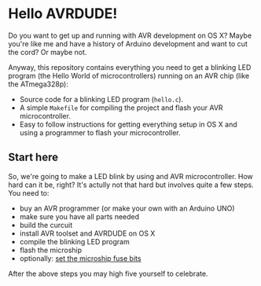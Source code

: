 # Hello AVRDUDE!

Do you want to get up and running with AVR development on OS X? Maybe you're like me and have a history of Arduino development and want to cut the cord? Or maybe not.

Anyway, this repository contains everything you need to get a blinking LED program (the Hello World of microcontrollers) running on an AVR chip (like the ATmega328p):

* Source code for a blinking LED program (`hello.c`).
* A simple `Makefile` for compiling the project and flash your AVR microcontroller.
* Easy to follow instructions for getting everything setup in OS X and using a programmer to flash your microcontroller.

## Start here

So, we're going to make a LED blink by using and AVR microcontroller. How hard can it be, right? It's actully not that hard but involves quite a few steps. You need to:

* buy an AVR programmer (or make your own with an Arduino UNO)
* make sure you have all parts needed
* build the curcuit
* install AVR toolset and AVRDUDE on OS X
* compile the blinking LED program
* flash the microship
* optionally: [set the microship fuse bits](/docs/fuses.md)

After the above steps you may high five yourself to celebrate.
